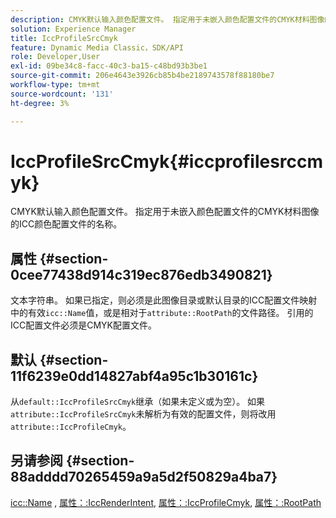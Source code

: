 ```yaml
---
description: CMYK默认输入颜色配置文件。 指定用于未嵌入颜色配置文件的CMYK材料图像的ICC颜色配置文件的名称。
solution: Experience Manager
title: IccProfileSrcCmyk
feature: Dynamic Media Classic，SDK/API
role: Developer,User
exl-id: 09be34c8-facc-40c3-ba15-c48bd93b3be1
source-git-commit: 206e4643e3926cb85b4be2189743578f88180be7
workflow-type: tm+mt
source-wordcount: '131'
ht-degree: 3%

---
```


# IccProfileSrcCmyk{#iccprofilesrccmyk}

CMYK默认输入颜色配置文件。 指定用于未嵌入颜色配置文件的CMYK材料图像的ICC颜色配置文件的名称。

## 属性 {#section-0cee77438d914c319ec876edb3490821}

文本字符串。 如果已指定，则必须是此图像目录或默认目录的ICC配置文件映射中的有效`icc::Name`值，或是相对于`attribute::RootPath`的文件路径。 引用的ICC配置文件必须是CMYK配置文件。

## 默认 {#section-11f6239e0dd14827abf4a95c1b30161c}

从`default::IccProfileSrcCmyk`继承（如果未定义或为空）。 如果`attribute::IccProfileSrcCmyk`未解析为有效的配置文件，则将改用`attribute::IccProfileCmyk`。

## 另请参阅 {#section-88adddd70265459a9a5d2f50829a4ba7}

[icc::Name](../../../../../ir-api/material-cat/image-rendering-api-ref/c-ir-material-catalog/c-ir-icc-profile-map-reference/r-ir-name-icc.md#reference-7a293ede360e433782575f8f6a562ac2) ,  [属性：:IccRenderIntent](../../../../../ir-api/material-cat/image-rendering-api-ref/c-ir-material-catalog/c-ir-attributes-reference/r-ir-iccrenderintent.md#reference-3b80b7a4c25545a593c5076f318b5c40),  [属性：:IccProfileCmyk](../../../../../ir-api/material-cat/image-rendering-api-ref/c-ir-material-catalog/c-ir-attributes-reference/r-ir-iccprofilecmyk.md#reference-55aead2d924847ffbd1be4c46add7127),  [属性：:RootPath](../../../../../ir-api/material-cat/image-rendering-api-ref/c-ir-material-catalog/c-ir-attributes-reference/r-ir-rootpath.md#reference-a4d7c96b62e14fcbad1740c702f160f3)
